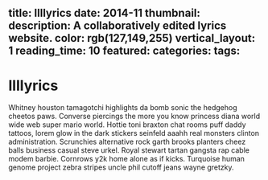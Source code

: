 title: llllyrics
date: 2014-11
thumbnail:
description: A collaboratively edited lyrics website.
color: rgb(127,149,255)
vertical_layout: 1
reading_time: 10
featured:
categories:
tags:
---

# llllyrics

Whitney houston tamagotchi highlights da bomb sonic the hedgehog cheetos paws. Converse piercings the more you know princess diana world wide web super mario world. Hottie toni braxton chat rooms puff daddy tattoos, lorem glow in the dark stickers seinfeld aaahh real monsters clinton administration. Scrunchies alternative rock garth brooks planters cheez balls business casual steve urkel. Royal stewart tartan gangsta rap cable modem barbie. Cornrows y2k home alone as if kicks. Turquoise human genome project zebra stripes uncle phil cutoff jeans wayne gretzky.